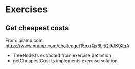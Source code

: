 # Exercises

## Get cheapest costs

From: pramp.com: https://www.pramp.com/challenge/15oxrQx6LjtQj9JK9XqA

-   TreeNode.ts extracted from exercise definition
-   getCheapestCost.ts implements exercise solution
